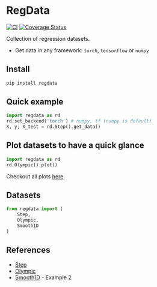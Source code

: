 # RegData

[![CI](https://github.com/patel-zeel/regdata/workflows/CI/badge.svg)](https://github.com/patel-zeel/regdata/actions?query=workflow%3ACI)
[![Coverage Status](https://coveralls.io/repos/github/patel-zeel/regdata/badge.svg?branch=main)](https://coveralls.io/github/patel-zeel/regdata?branch=main)

Collection of regression datasets.

* Get data in any framework: ```torch```, ```tensorflow``` or ```numpy```

## Install
```bash
pip install regdata
```
## Quick example

```python
import regdata as rd
rd.set_backend('torch') # numpy, tf (numpy is default)
X, y, X_test = rd.Step().get_data()
```

## Plot datasets to have a quick glance

```python
import regdata as rd
rd.Olympic().plot()
```

Checkout all plots [here](https://nbviewer.jupyter.org/github/patel-zeel/regdata/blob/main/notebooks/visualize.ipynb).

## Datasets

```python
from regdata import (
    Step,
    Olympic,
    Smooth1D
)
```

## References

* [Step](http://inverseprobability.com/talks/notes/deep-gaussian-processes.html)
* [Olympic](http://inverseprobability.com/talks/notes/deep-gaussian-processes.html)
* [Smooth1D](http://www.stat.cmu.edu/~kass/papers/bars.pdf) - Example 2